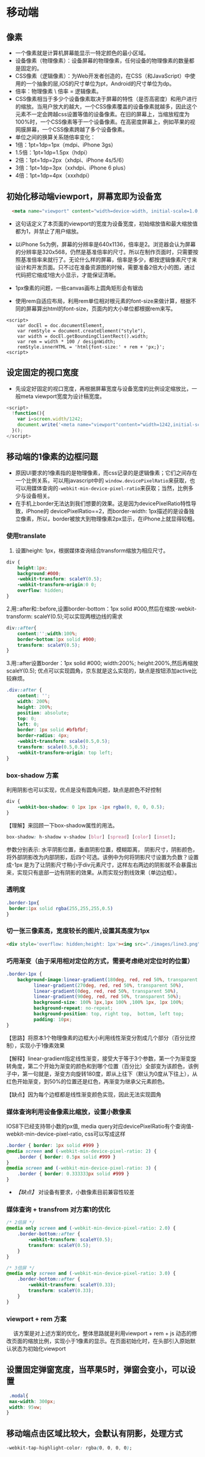 # 移动端

## 像素

* 一个像素就是计算机屏幕能显示一特定颜色的最小区域。
* 设备像素（物理像素）：设备屏幕的物理像素，任何设备的物理像素的数量都是固定的。
* CSS像素（逻辑像素）：为Web开发者创造的，在CSS（和JavaScript）中使用的一个抽象的层,iOS的尺寸单位为pt，Android的尺寸单位为dp。
* 倍率：物理像素 \ 倍率 = 逻辑像素。
* CSS像素相当于多少个设备像素取决于屏幕的特性（是否高密度）和用户进行的缩放。当用户放大的越大，一个CSS像素覆盖的设备像素就越多，因此这个元素不一定会跨越css设置等值的设备像素。在旧的屏幕上，当缩放程度为100%时，一个CSS像素等于一个设备像素。在高密度屏幕上，例如苹果的视网膜屏幕，一个CSS像素跨越了多个设备像素。
* 单位之间的换算关系随倍率变化：
* 1倍：1pt=1dp=1px（mdpi、iPhone 3gs）
* 1.5倍：1pt=1dp=1.5px（hdpi）
* 2倍：1pt=1dp=2px（xhdpi、iPhone 4s/5/6）
* 3倍：1pt=1dp=3px（xxhdpi、iPhone 6 plus）
* 4倍：1pt=1dp=4px（xxxhdpi）

## 初始化移动端viewport，屏幕宽即为设备宽
```html
  <meta name="viewport" content="width=device-width, initial-scale=1.0, maximum-scale=1.0, user-scalable=no">
```
* 这句话定义了本页面的viewport的宽度为设备宽度，初始缩放值和最大缩放值都为1，并禁止了用户缩放。
* 以iPhone 5s为例，屏幕的分辨率是640x1136，倍率是2。浏览器会认为屏幕的分辨率是320x568，仍然是基准倍率的尺寸。所以在制作页面时，只需要按照基准倍率来就行了。无论什么样的屏幕，倍率是多少，都按逻辑像素尺寸来设计和开发页面。只不过在准备资源图的时候，需要准备2倍大小的图，通过代码把它缩成1倍大小显示，才能保证清晰。

* 1px像素的问题，一些canvas画布上圆角矩形会有锯齿

* 使用rem自适应布局，利用rem单位相对根元素的font-size来做计算，根据不同的屏幕算出html的font-size，页面内的大小单位都根据rem来写。
```
<script>
    var docEl = doc.documentElement,
	var remStyle = document.createElement("style"),
    var width = docEl.getBoundingClientRect().width;
    var rem = width * 100 / designWidth;
	remStyle.innerHTML = 'html{font-size:' + rem + 'px;}';
<script>
```

## 设定固定的视口宽度
* 先设定好固定的视口宽度，再根据屏幕宽度与设备宽度的比例设定缩放比，一般meta viewport宽度为设计稿宽度。
```js
<script>
  !function(){
    var i=screen.width/1242;
    document.write('<meta name="viewport"content="width=1242,initial-scale='+i+",maximum-scale="+i+", minimum-scale="+i+',user-scalable=no,target-densitydpi=device-dpi,minimal-ui"/>');
  }();
</script>
```

## 移动端的1像素的边框问题

* 原因UI要求的1像素指的是物理像素，而css记录的是逻辑像素；它们之间存在一个比例关系，可以用javascript中的 `window.devicePixelRatio`来获取，也可以用媒体查询的`-webkit-min-device-pixel-ratio`来获取；当然，比例多少与设备相关。
* 在手机上border无法达到我们想要的效果。这是因为devicePixelRatio特性导致，iPhone的 devicePixelRatio==2，而border-width: 1px描述的是设备独立像素，所以，border被放大到物理像素2px显示，在iPhone上就显得较粗。

### 使用translate

1. 设置height: 1px，根据媒体查询结合transform缩放为相应尺寸。
```css
div {
    height:1px;
    background:#000;
    -webkit-transform: scaleY(0.5);
    -webkit-transform-origin:0 0;
    overflow: hidden;
}
```
2.用::after和::before,设置border-bottom：1px solid #000,然后在缩放-webkit-transform: scaleY(0.5);可以实现两根边线的需求

```css
div::after{
    content:'';width:100%;
    border-bottom:1px solid #000;
    transform: scaleY(0.5);
}
```
3.用::after设置border：1px solid #000; width:200%; height:200%,然后再缩放scaleY(0.5); 优点可以实现圆角，京东就是这么实现的，缺点是按钮添加active比较麻烦。
```css
.div::after {
    content: '';
    width: 200%;
    height: 200%;
    position: absolute;
    top: 0;
    left: 0;
    border: 1px solid #bfbfbf;
    border-radius: 4px;
    -webkit-transform: scale(0.5,0.5);
    transform: scale(0.5,0.5);
    -webkit-transform-origin: top left;
}
```

### box-shadow 方案

利用阴影也可以实现，优点是没有圆角问题，缺点是颜色不好控制
```css
div {
    -webkit-box-shadow: 0 1px 1px -1px rgba(0, 0, 0, 0.5);
}
```
【理解】来回顾一下box-shadow属性的用法。

```css
box-shadow: h-shadow v-shadow [blur] [spread] [color] [inset];
```

参数分别表示: 水平阴影位置，垂直阴影位置，模糊距离， 阴影尺寸，阴影颜色，将外部阴影改为内部阴影，后四个可选。该例中为何将阴影尺寸设置为负数？设置成-1px 是为了让阴影尺寸稍小于div元素尺寸，这样左右两边的阴影就不会暴露出来，实现只有底部一边有阴影的效果。从而实现分割线效果（单边边框）。

### 透明度
```css
.border-1px{
 border:1px solid rgba(255,255,255,0.5)
}
```

### 切一张三像素高，宽度较长的图片,设置其高度为1px
```html
<div style='overflow: hidden;height: 1px'><img src="./images/line3.png" class="vertical-top" alt=""></div>
```
### 巧用渐变（由于采用相对定位的方式，需要考虑绝对定位时的位置）
```css
.border-1px {
    background-image:linear-gradient(180deg, red, red 50%, transparent 50%),
          linear-gradient(270deg, red, red 50%, transparent 50%),
          linear-gradient(0deg, red, red 50%, transparent 50%),
          linear-gradient(90deg, red, red 50%, transparent 50%);
          background-size: 100% 1px,1px 100% ,100% 1px, 1px 100%;
          background-repeat: no-repeat;
          background-position: top, right top,  bottom, left top;
          padding: 10px;
}
```
【思路】将原本1个物理像素的边框大小利用线性渐变分割成几个部分（百分比控制），实现小于1像素效果

【解释】linear-gradient指定线性渐变，接受大于等于3个参数，第一个为渐变旋转角度，第二个开始为渐变的颜色和到哪个位置（百分比）全部变为该颜色，该例子中，第一句就是，渐变方向旋转180度，即从上往下（默认为0度从下往上），从红色开始渐变，到50%的位置还是红色，再渐变为继承父元素颜色。

【缺点】因为每个边框都是线性渐变颜色实现，因此无法实现圆角

### 媒体查询利用设备像素比缩放，设置小数像素

 IOS8下已经支持带小数的px值, media query对应devicePixelRatio有个查询值-webkit-min-device-pixel-ratio, css可以写成这样
```css
.border { border: 1px solid #999 }
@media screen and (-webkit-min-device-pixel-ratio: 2) {
    .border { border: 0.5px solid #999 }
}
@media screen and (-webkit-min-device-pixel-ratio: 3) {
    .border { border: 0.333333px solid #999 }
}
```

* *【缺点】* 对设备有要求，小数像素目前兼容性较差

### 媒体查询 + transfrom 对方案1的优化
```css
/* 2倍屏 */
@media only screen and (-webkit-min-device-pixel-ratio: 2.0) {
    .border-bottom::after {
        -webkit-transform: scaleY(0.5);
        transform: scaleY(0.5);
    }
}

/* 3倍屏 */
@media only screen and (-webkit-min-device-pixel-ratio: 3.0) {
    .border-bottom::after {
        -webkit-transform: scaleY(0.33);
        transform: scaleY(0.33);
    }
}
```


### viewport + rem 方案
  该方案是对上述方案的优化，整体思路就是利用viewport + rem + js 动态的修改页面的缩放比例，实现小于1像素的显示。在页面初始化时，在头部引入原始默认状态为初始化viewport

## 设置固定弹窗宽度，当苹果5时，弹窗会变小，可以设置

```css
 .modal{
 max-width: 300px;
 width: 95vw;
}
```

## 移动端点击区域比较大，会默认有阴影，处理方式

```css
-webkit-tap-highlight-color: rgba(0, 0, 0, 0);
```